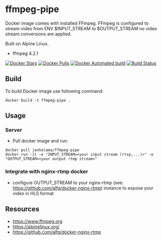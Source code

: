 # ffmpeg-pipe
Docker image comes with installed FFmpeg. FFmpeg is configured to stream video from ENV $INPUT_STREAM to $OUTPUT_STREAM no video stream conversions are applied.

Built on Alpine Linux.

* ffmpeg 4.2.1

[![Docker Stars](https://img.shields.io/docker/stars/janhalama/ffmpeg-pipe.svg)](https://hub.docker.com/r/janhalama/ffmpeg-pipe/)
[![Docker Pulls](https://img.shields.io/docker/pulls/janhalama/ffmpeg-pipe.svg)](https://hub.docker.com/r/janhalama/ffmpeg-pipe/)
[![Docker Automated build](https://img.shields.io/docker/automated/janhalama/ffmpeg-pipe.svg)](https://hub.docker.com/r/janhalama/ffmpeg-pipe/builds/)
[![Build Status](https://travis-ci.org/janhalama/docker-ffmpeg-pipe.svg?branch=master)](https://travis-ci.org/janhalama/ffmpeg-pipe)

## Build
To build Docker image use following command:
```
docker build -t ffmpeg-pipe .
```

## Usage

### Server
* Pull docker image and run:
```
docker pull janhalama/ffmpeg-pipe
docker run -it -e "INPUT_STREAM=<your input stream (rtsp,...)>" -e "OUTPUT_STREAM=<your output rtmp stream>"
```

### Integrate with nginx-rtmp docker
* configure OUTPUT_STREAM to your nginx-rtmp (see: https://github.com/alfg/docker-nginx-rtmp) instance to expose your video in HLS format


## Resources
* https://www.ffmpeg.org
* https://alpinelinux.org/
* https://github.com/alfg/docker-nginx-rtmp
